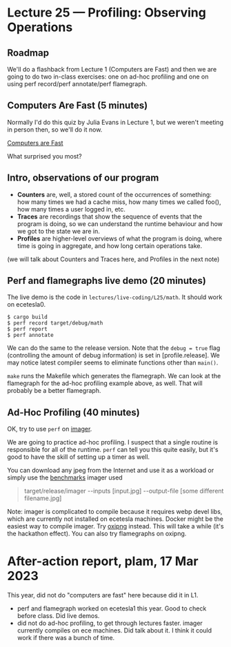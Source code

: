 # Lecture 25 — Profiling: Observing Operations

## Roadmap

We'll do a flashback from Lecture 1 (Computers are Fast) and then we are going
to do two in-class exercises: one on ad-hoc profiling and one on using perf
record/perf annotate/perf flamegraph.

## Computers Are Fast (5 minutes)

Normally I'd do this quiz by Julia Evans in Lecture 1, but we weren't meeting in
person then, so we'll do it now.

[Computers are Fast](https://computers-are-fast.github.io/)

What surprised you most?

## Intro, observations of our program

- **Counters** are, well, a stored count of the occurrences of something: how
  many times we had a cache miss, how many times we called foo(), how many times
  a user logged in, etc.
- **Traces** are recordings that show the sequence of events that the program is
  doing, so we can understand the runtime behaviour and how we got to the state
  we are in.
- **Profiles** are higher-level overviews of what the program is doing, where
  time is going in aggregate, and how long certain operations take.

(we will talk about Counters and Traces here, and Profiles in the next note)

## Perf and flamegraphs live demo (20 minutes)

The live demo is the code in `lectures/live-coding/L25/math`. It should work on
ecetesla0.

```
$ cargo build
$ perf record target/debug/math
$ perf report
$ perf annotate
```

We can do the same to the release version. Note that the `debug = true` flag
(controlling the amount of debug information) is set in [profile.release]. We
may notice latest compiler seems to eliminate functions other than `main()`.

`make` runs the Makefile which generates the flamegraph. We can look at the
flamegraph for the ad-hoc profiling example above, as well. That will probably
be a better flamegraph.

## Ad-Hoc Profiling (40 minutes)

OK, try to use `perf` on [imager](https://github.com/imager-io/imager).

We are going to practice ad-hoc profiling. I suspect that a single routine is
responsible for all of the runtime. `perf` can tell you this quite easily, but
it's good to have the skill of setting up a timer as well.

You can download any jpeg from the Internet and use it as a workload or simply
use the [benchmarks](https://github.com/colbyn/imager-bench-2019-11-2) imager
used

> target/release/imager --inputs [input.jpg] --output-file [some different
> filename.jpg]

Note: imager is complicated to compile because it requires webp devel libs,
which are currently not installed on ecetesla machines. Docker might be the
easiest way to compile imager. Try
[oxipng](https://github.com/shssoichiro/oxipng) instead. This will take a while
(it's the hackathon effect). You can also try flamegraphs on oxipng.

# After-action report, plam, 17 Mar 2023

This year, did not do "computers are fast" here because did it in L1.

* perf and flamegraph worked on ecetesla1 this year. Good to check before class.
  Did live demos.
* did not do ad-hoc profiling, to get through lectures faster. imager currently
  compiles on ece machines. Did talk about it. I think it could work if there
  was a bunch of time.
